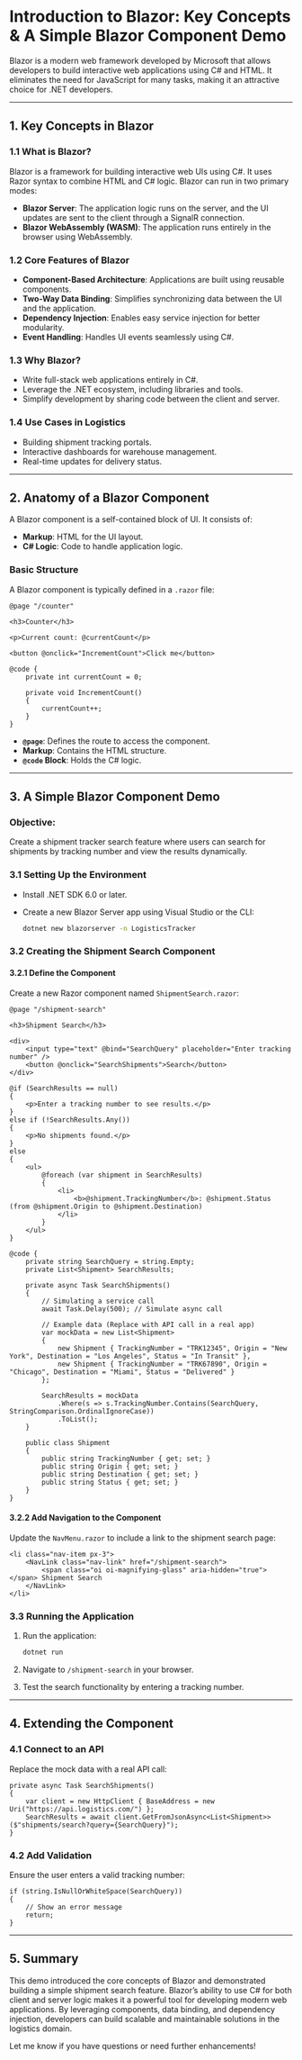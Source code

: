 # Introduction to Blazor: Key Concepts & A Simple Blazor Component Demo

Blazor is a modern web framework developed by Microsoft that allows developers to build interactive web applications using C# and HTML. It eliminates the need for JavaScript for many tasks, making it an attractive choice for .NET developers.

---

## **1. Key Concepts in Blazor**

### **1.1 What is Blazor?**

Blazor is a framework for building interactive web UIs using C#. It uses Razor syntax to combine HTML and C# logic. Blazor can run in two primary modes:

- **Blazor Server**: The application logic runs on the server, and the UI updates are sent to the client through a SignalR connection.
- **Blazor WebAssembly (WASM)**: The application runs entirely in the browser using WebAssembly.

### **1.2 Core Features of Blazor**

- **Component-Based Architecture**: Applications are built using reusable components.
- **Two-Way Data Binding**: Simplifies synchronizing data between the UI and the application.
- **Dependency Injection**: Enables easy service injection for better modularity.
- **Event Handling**: Handles UI events seamlessly using C#.

### **1.3 Why Blazor?**

- Write full-stack web applications entirely in C#.
- Leverage the .NET ecosystem, including libraries and tools.
- Simplify development by sharing code between the client and server.

### **1.4 Use Cases in Logistics**

- Building shipment tracking portals.
- Interactive dashboards for warehouse management.
- Real-time updates for delivery status.

---

## **2. Anatomy of a Blazor Component**

A Blazor component is a self-contained block of UI. It consists of:

- **Markup**: HTML for the UI layout.
- **C# Logic**: Code to handle application logic.

### **Basic Structure**

A Blazor component is typically defined in a `.razor` file:

```razor
@page "/counter"

<h3>Counter</h3>

<p>Current count: @currentCount</p>

<button @onclick="IncrementCount">Click me</button>

@code {
    private int currentCount = 0;

    private void IncrementCount()
    {
        currentCount++;
    }
}
```

- **`@page`**: Defines the route to access the component.
- **Markup**: Contains the HTML structure.
- **`@code` Block**: Holds the C# logic.

---

## **3. A Simple Blazor Component Demo**

### **Objective:**

Create a shipment tracker search feature where users can search for shipments by tracking number and view the results dynamically.

### **3.1 Setting Up the Environment**

- Install .NET SDK 6.0 or later.
- Create a new Blazor Server app using Visual Studio or the CLI:

  ```bash
  dotnet new blazorserver -n LogisticsTracker
  ```

### **3.2 Creating the Shipment Search Component**

#### **3.2.1 Define the Component**

Create a new Razor component named `ShipmentSearch.razor`:

```razor
@page "/shipment-search"

<h3>Shipment Search</h3>

<div>
    <input type="text" @bind="SearchQuery" placeholder="Enter tracking number" />
    <button @onclick="SearchShipments">Search</button>
</div>

@if (SearchResults == null)
{
    <p>Enter a tracking number to see results.</p>
}
else if (!SearchResults.Any())
{
    <p>No shipments found.</p>
}
else
{
    <ul>
        @foreach (var shipment in SearchResults)
        {
            <li>
                <b>@shipment.TrackingNumber</b>: @shipment.Status (from @shipment.Origin to @shipment.Destination)
            </li>
        }
    </ul>
}

@code {
    private string SearchQuery = string.Empty;
    private List<Shipment> SearchResults;

    private async Task SearchShipments()
    {
        // Simulating a service call
        await Task.Delay(500); // Simulate async call

        // Example data (Replace with API call in a real app)
        var mockData = new List<Shipment>
        {
            new Shipment { TrackingNumber = "TRK12345", Origin = "New York", Destination = "Los Angeles", Status = "In Transit" },
            new Shipment { TrackingNumber = "TRK67890", Origin = "Chicago", Destination = "Miami", Status = "Delivered" }
        };

        SearchResults = mockData
            .Where(s => s.TrackingNumber.Contains(SearchQuery, StringComparison.OrdinalIgnoreCase))
            .ToList();
    }

    public class Shipment
    {
        public string TrackingNumber { get; set; }
        public string Origin { get; set; }
        public string Destination { get; set; }
        public string Status { get; set; }
    }
}
```

#### **3.2.2 Add Navigation to the Component**

Update the `NavMenu.razor` to include a link to the shipment search page:

```razor
<li class="nav-item px-3">
    <NavLink class="nav-link" href="/shipment-search">
        <span class="oi oi-magnifying-glass" aria-hidden="true"></span> Shipment Search
    </NavLink>
</li>
```

### **3.3 Running the Application**

1. Run the application:

   ```bash
   dotnet run
   ```

2. Navigate to `/shipment-search` in your browser.
3. Test the search functionality by entering a tracking number.

---

## **4. Extending the Component**

### **4.1 Connect to an API**

Replace the mock data with a real API call:

```razor
private async Task SearchShipments()
{
    var client = new HttpClient { BaseAddress = new Uri("https://api.logistics.com/") };
    SearchResults = await client.GetFromJsonAsync<List<Shipment>>($"shipments/search?query={SearchQuery}");
}
```

### **4.2 Add Validation**

Ensure the user enters a valid tracking number:

```razor
if (string.IsNullOrWhiteSpace(SearchQuery))
{
    // Show an error message
    return;
}
```

---

## **5. Summary**

This demo introduced the core concepts of Blazor and demonstrated building a simple shipment search feature. Blazor’s ability to use C# for both client and server logic makes it a powerful tool for developing modern web applications. By leveraging components, data binding, and dependency injection, developers can build scalable and maintainable solutions in the logistics domain.

Let me know if you have questions or need further enhancements!
